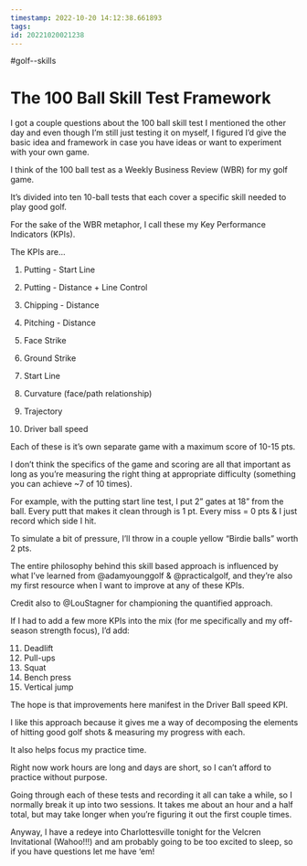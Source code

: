 ```yaml
---
timestamp: 2022-10-20 14:12:38.661893
tags: 
id: 20221020021238
---
```


#golf--skills 

# The 100 Ball Skill Test Framework

I got a couple questions about the 100 ball skill test I mentioned the other day and even though I’m still just testing it on myself, I figured I’d give the basic idea and framework in case you have ideas or want to experiment with your own game.

I think of the 100 ball test as a Weekly Business Review (WBR) for my golf game.

It’s divided into ten 10-ball tests that each cover a specific skill needed to play good golf.

For the sake of the WBR metaphor, I call these my Key Performance Indicators (KPIs).

The KPIs are…

1.  Putting - Start Line

2.  Putting - Distance + Line Control

3.  Chipping - Distance

4.  Pitching - Distance

5.  Face Strike

6.  Ground Strike

7.  Start Line

8.  Curvature (face/path relationship)

9.  Trajectory

10.  Driver ball speed

Each of these is it’s own separate game with a maximum score of 10-15 pts.

I don’t think the specifics of the game and scoring are all that important as long as you’re measuring the right thing at appropriate difficulty (something you can achieve ~7 of 10 times).

For example, with the putting start line test, I put 2” gates at 18” from the ball. Every putt that makes it clean through is 1 pt. Every miss = 0 pts & I just record which side I hit.

To simulate a bit of pressure, I’ll throw in a couple yellow “Birdie balls” worth 2 pts.

The entire philosophy behind this skill based approach is influenced by what I’ve learned from @adamyounggolf & @practicalgolf, and they’re also my first resource when I want to improve at any of these KPIs.

Credit also to @LouStagner for championing the quantified approach.

If I had to add a few more KPIs into the mix (for me specifically and my off-season strength focus), I’d add:

11. Deadlift
12. Pull-ups
13. Squat
14. Bench press
15. Vertical jump

The hope is that improvements here manifest in the Driver Ball speed KPI.

I like this approach because it gives me a way of decomposing the elements of hitting good golf shots & measuring my progress with each.

It also helps focus my practice time.

Right now work hours are long and days are short, so I can’t afford to practice without purpose.

Going through each of these tests and recording it all can take a while, so I normally break it up into two sessions. It takes me about an hour and a half total, but may take longer when you’re figuring it out the first couple times.

Anyway, I have a redeye into Charlottesville tonight for the Velcren Invitational (Wahoo!!!) and am probably going to be too excited to sleep, so if you have questions let me have ‘em!